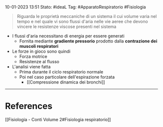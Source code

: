10-01-2023 13:51
Stato: #ideaL 
Tag: #ApparatoRespiratorio #Fisiologia 

> Riguarda le proprietà meccaniche di un sistema il cui volume varia nel tempo e nel quale vi sono flussi d'aria nelle vie aeree che devono vincere le resistenze viscose presenti nel sistema

- I flussi d'aria necessitano di energia per essere generati
    - Fornita mediante **gradiente pressorio** prodotto dalla **contrazione dei muscoli respiratori**
- Le forze in gioco sono quindi
    - Forza motrice
    - Resistenze al flusso
- L'analisi viene fatta 
    - Prima durante il ciclo respiratorio normale
    - Poi nel caso particolare dell'espirazione forzata
        - [[Compressione dinamica dei bronchi]]
---
# References 
[[Fisiologia  - Conti Volume 2#Fisiologia respiratorio]]
